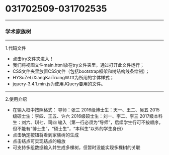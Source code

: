 # 031702509-031702535
---
### 学术家族树
---
1.代码文件
- 点击try文件夹进入！
- 我们将视图文件main.html放在try文件夹里，通过打开此文件运行；
- CSS文件夹里放置CSS文件（包括bootstrap框架和树结构线条绘制）；
- HYSuZeLiXiangKaiTruingW.ttf为所用的字体样式；
- jquery-3.4.1.min.js为使用JQuery要用的文件。

---

2.使用介绍
- 在输入框中按照格式：
导师：张三
2016级博士生：天一、王二、吴五
2015级硕士生：李四、王五、许六
2016级硕士生：刘一、李二、李三
2017级本科生：刘六、琪七、司四
输入（第一行必须为“导师”，后续学生行可不按顺序，但不能有“博士生”，“硕士生”，“本科生”以外的学生身份）
- 点击确定按钮将看到家族树的生成
- 点击结点可实现结点的缩放
- 可支持多组数据输入并生成多棵树，但暂时没能实现多棵树的关联
